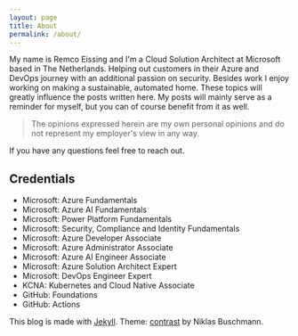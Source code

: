 ```yaml
---
layout: page
title: About
permalink: /about/
---
```

My name is Remco Eissing and I'm a Cloud Solution Architect at Microsoft based in The Netherlands. Helping out customers in their Azure and DevOps journey with an additional passion on security. Besides work I enjoy working on making a sustainable, automated home. These topics will greatly influence the posts written here. My posts will mainly serve as a reminder for myself, but you can of course benefit from it as well.

> The opinions expressed herein are my own personal opinions and do not represent my employer's view in any way.

If you have any questions feel free to reach out.

## Credentials

- Microsoft: Azure Fundamentals
- Microsoft: Azure AI Fundamentals
- Microsoft: Power Platform Fundamentals
- Microsoft: Security, Compliance and Identity Fundamentals
- Microsoft: Azure Developer Associate
- Microsoft: Azure Administrator Associate
- Microsoft: Azure AI Engineer Associate
- Microsoft: Azure Solution Architect Expert
- Microsoft: DevOps Engineer Expert
- KCNA: Kubernetes and Cloud Native Associate
- GitHub: Foundations
- GitHub: Actions

This blog is made with <a href="http://jekyllrb.com/">Jekyll</a>. Theme: <a href="https://github.com/niklasbushmann/contrast">contrast</a> by Niklas Buschmann.
